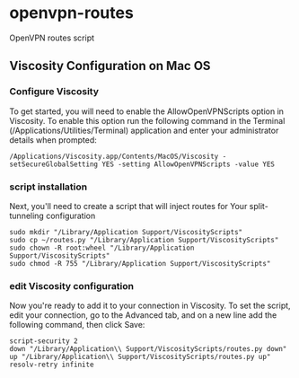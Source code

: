 # openvpn-routes
OpenVPN routes script

## Viscosity Configuration on Mac OS

### Configure Viscosity
To get started, you will need to enable the AllowOpenVPNScripts option in Viscosity. To enable this option run the following command in the Terminal (/Applications/Utilities/Terminal) application and enter your administrator details when prompted:

```
/Applications/Viscosity.app/Contents/MacOS/Viscosity -setSecureGlobalSetting YES -setting AllowOpenVPNScripts -value YES
```

### script installation
Next, you'll need to create a script that will inject routes for Your split-tunneling configuration

```shell
sudo mkdir "/Library/Application Support/ViscosityScripts"
sudo cp ~/routes.py "/Library/Application Support/ViscosityScripts"
sudo chown -R root:wheel "/Library/Application Support/ViscosityScripts"
sudo chmod -R 755 "/Library/Application Support/ViscosityScripts"
```

### edit Viscosity configuration
Now you're ready to add it to your connection in Viscosity. To set the script, edit your connection, go to the Advanced tab, and on a new line add the following command, then click Save:

```
script-security 2
down "/Library/Application\\ Support/ViscosityScripts/routes.py down"
up "/Library/Application\\ Support/ViscosityScripts/routes.py up"
resolv-retry infinite
```

